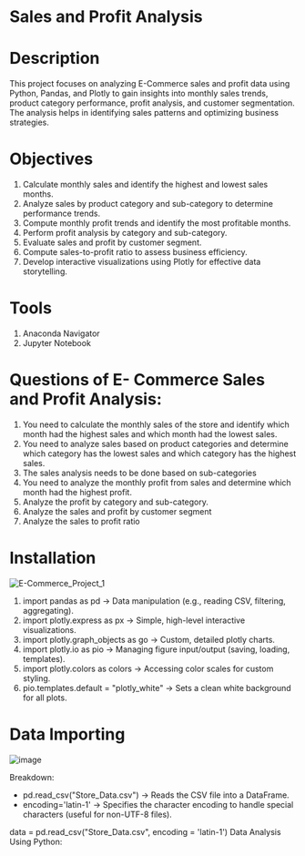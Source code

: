 # Sales and Profit Analysis

# Description 
This project focuses on analyzing E-Commerce sales and profit data using Python, Pandas, and Plotly to gain insights into monthly sales trends, product category performance, profit analysis, and customer segmentation. The analysis helps in identifying sales patterns and optimizing business strategies.

# Objectives
1. Calculate monthly sales and identify the highest and lowest sales months.
2. Analyze sales by product category and sub-category to determine performance trends.
3. Compute monthly profit trends and identify the most profitable months.
4. Perform profit analysis by category and sub-category.
5. Evaluate sales and profit by customer segment.
6. Compute sales-to-profit ratio to assess business efficiency.
7. Develop interactive visualizations using Plotly for effective data storytelling.

# Tools
1. Anaconda Navigator
2. Jupyter Notebook

# Questions of E- Commerce Sales and Profit Analysis:

1. You need to calculate the monthly sales of the store and identify which month had the highest sales and which month had the lowest sales.
2. You need to analyze sales based on product categories and determine which category has the lowest sales and which category has the highest sales.
3. The sales analysis needs to be done based on sub-categories
4. You need to analyze the monthly profit from sales and determine which month had the highest profit.
5. Analyze the profit by category and sub-category.
6. Analyze the sales and profit by customer segment
7. Analyze the sales to profit ratio

# Installation

![E-Commerce_Project_1](https://github.com/user-attachments/assets/3aaf36e8-b7a0-43b5-b955-924fdd62abff)

1. import pandas as pd → Data manipulation (e.g., reading CSV, filtering, aggregating).
2. import plotly.express as px → Simple, high-level interactive visualizations.
3. import plotly.graph_objects as go → Custom, detailed plotly charts.
4. import plotly.io as pio → Managing figure input/output (saving, loading, templates).
5. import plotly.colors as colors → Accessing color scales for custom styling.
6. pio.templates.default = "plotly_white" → Sets a clean white background for all plots. 

# Data Importing

![image](https://github.com/user-attachments/assets/c0f0868f-d2e2-411a-aff8-e77ab13e041c)

Breakdown:
* pd.read_csv("Store_Data.csv") → Reads the CSV file into a DataFrame.
* encoding='latin-1' → Specifies the character encoding to handle special characters (useful for non-UTF-8 files).

data = pd.read_csv("Store_Data.csv", encoding = 'latin-1')
Data Analysis Using Python:
